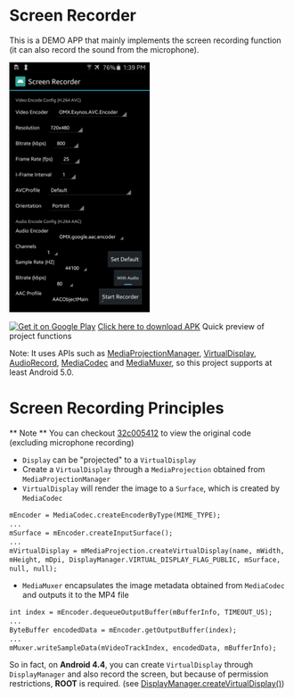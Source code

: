 Screen Recorder
=====
This is a DEMO APP that mainly implements the screen recording function (it can also record the sound from the microphone).

<img alt="screenshot" src="screenshot.png" width="50%" />

[![Get it on Google Play](https://play.google.com/intl/en_us/badges/images/badge_new.png)][8] [Click here to download APK][7] Quick preview of project functions

Note: It uses APIs such as [MediaProjectionManager][1], [VirtualDisplay][2], [AudioRecord][3], [MediaCodec][4] and [MediaMuxer][5], so this project supports at least Android 5.0.

Screen Recording Principles
=====
** Note ** You can checkout [32c005412](https://github.com/yrom/ScreenRecorder/tree/32c00541299e6ff56763e8f2254983008f03b24a) to view the original code (excluding microphone recording)
- `Display` can be "projected" to a `VirtualDisplay`
- Create a `VirtualDisplay` through a `MediaProjection` obtained from `MediaProjectionManager`
- `VirtualDisplay` will render the image to a `Surface`, which is created by `MediaCodec`

```
mEncoder = MediaCodec.createEncoderByType(MIME_TYPE);
...
mSurface = mEncoder.createInputSurface();
...
mVirtualDisplay = mMediaProjection.createVirtualDisplay(name, mWidth, mHeight, mDpi, DisplayManager.VIRTUAL_DISPLAY_FLAG_PUBLIC, mSurface, null, null);
```

- `MediaMuxer` encapsulates the image metadata obtained from `MediaCodec` and outputs it to the MP4 file

```
int index = mEncoder.dequeueOutputBuffer(mBufferInfo, TIMEOUT_US);
...
ByteBuffer encodedData = mEncoder.getOutputBuffer(index);
...
mMuxer.writeSampleData(mVideoTrackIndex, encodedData, mBufferInfo);
```
So in fact, on **Android 4.4**, you can create `VirtualDisplay` through `DisplayManager` and also record the screen, but because of permission restrictions, **ROOT** is required. (see [DisplayManager.createVirtualDisplay()][6])

[1]: https://developer.android.com/reference/android/media/projection/MediaProjectionManager.html
[2]: https://developer.android.com/reference/android/hardware/display/VirtualDisplay.html
[3]: https://developer.android.com/reference/android/media/AudioRecord.html
[4]: https://developer.android.com/reference/android/media/MediaCodec.html
[5]: https://developer.android.com/reference/android/media/MediaMuxer.html
[6]: https://developer.android.com/reference/android/hardware/display/DisplayManager.html
[7]: https://github.com/yrom/ScreenRecorder/releases/latest
[8]: https://play.google.com/store/apps/details?id=net.yrom.screenrecorder.demo

